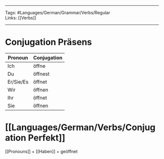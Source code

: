 ___
Tags: #Languages/German/Grammar/Verbs/Regular  
Links: [[Verbs]]
___
# Conjugation Präsens
Pronoun|Conjugation
------------ | ------------
Ich | öffne
Du | öffnest
Er/Sie/Es | öffnet
Wir | öffnen
Ihr | öffnet
Sie | öffnen


# [[Languages/German/Verbs/Conjugation Perfekt]]
[[Pronouns]] + [[Haben]] + geöffnet